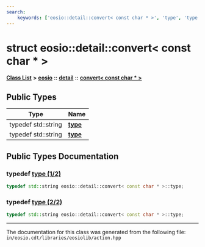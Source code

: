 ```yaml
---
search:
    keywords: ['eosio::detail::convert< const char * >', 'type', 'type']
---
```


# struct eosio::detail::convert< const char \* >

[**Class List**](annotated.md) **>** [**eosio**](namespaceeosio.md) **::** [**detail**](namespaceeosio_1_1detail.md) **::** [**convert< const char \* >**](structeosio_1_1detail_1_1convert_3_01const_01char_01_5_01_4.md)


## Public Types

|Type|Name|
|-----|-----|
|typedef std::string|[**type**](group__action_ga3c226d8ada064b9bee9a45cd8605bdda.md#ga3c226d8ada064b9bee9a45cd8605bdda)|
|typedef std::string|[**type**](structeosio_1_1detail_1_1convert_3_01const_01char_01_5_01_4_a3c226d8ada064b9bee9a45cd8605bdda.md#1a3c226d8ada064b9bee9a45cd8605bdda)|


## Public Types Documentation

### typedef <a id="ga3c226d8ada064b9bee9a45cd8605bdda" href="#ga3c226d8ada064b9bee9a45cd8605bdda">type (1/2)</a>

```cpp
typedef std::string eosio::detail::convert< const char * >::type;
```



### typedef <a id="1a3c226d8ada064b9bee9a45cd8605bdda" href="#1a3c226d8ada064b9bee9a45cd8605bdda">type (2/2)</a>

```cpp
typedef std::string eosio::detail::convert< const char * >::type;
```





----------------------------------------
The documentation for this class was generated from the following file: `in/eosio.cdt/libraries/eosiolib/action.hpp`
